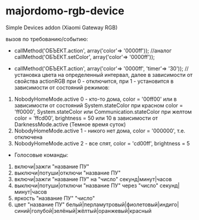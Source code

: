 # majordomo-rgb-device
Simple Devices addon (Xiaomi Gateway RGB)


вызов по требованию/событию:

* callMethod('ОБЪЕКТ.action', array('color'=> '0000ff')); //аналог callMethod('ОБЪЕКТ.setColor', array('color'=> '0000ff'));

* callMethod('ОБЪЕКТ.action', array('color'=> '0000ff', 'timer'=> '30')); //установка цвета на определенный интервал, далее в зависимости от свойства actionRGB при 0 - отключится, при 1 - установится в зависимости от состояний режимов:

1. NobodyHomeMode.active 0 - кто-то дома, color = '00ff00' или в зависимости от состояний System.stateColor при красном color = 'ff0000', System.stateColor или Communication.stateColor при желтом color = 'ffcd00', brightness = 50 или 10 в зависимости от DarknessMode.active (Темное время суток)
2. NobodyHomeMode.active 1 - никого нет дома, color = '000000', т.е. отключена
3. NobodyHomeMode.active 2 - все спят, color = 'cd00ff', brightness = 5

* Голосовые команды:
1. включи|зажги "название ПУ"
2. выключи|потуши|отключи "название ПУ"
3. включи|зажги "название ПУ" на "число" секунд|минут|часов
4. выключи|потуши|отключи "название ПУ" через "число" секунд|минут|часов
5. яркость "название ПУ" "число"
6. цвет "название ПУ" белый|перламутровый|фиолетовый|индиго|синий|голубой|зелёный|жёлтый|оранжевый|красный